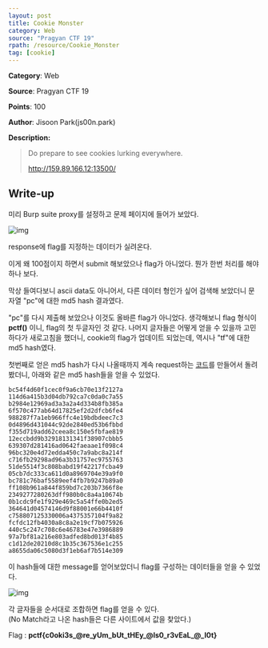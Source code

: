 ```yaml
---
layout: post
title: Cookie Monster
category: Web
source: "Pragyan CTF 19"
rpath: /resource/Cookie_Monster
tag: [cookie]
---
```


**Category**: Web

**Source**: Pragyan CTF 19

**Points**: 100

**Author**: Jisoon Park(js00n.park)

**Description:** 

> Do prepare to see cookies lurking everywhere.
> 
> http://159.89.166.12:13500/

## Write-up

미리 Burp suite proxy를 설정하고 문제 페이지에 들어가 보았다.

![img]({{page.rpath|prepend:site.baseurl}}/response.png)

response에 flag를 지정하는 데이터가 실려온다.

이게 왜 100점이지 하면서 submit 해보았으나 flag가 아니었다. 뭔가 한번 처리를 해야 하나 보다.

막상 들여다보니 ascii data도 아니어서, 다른 데이터 형인가 싶어 검색해 보았더니 문자열 "pc"에 대한 md5 hash 결과였다.

"pc"를 다시 제출해 보았으나 이것도 올바른 flag가 아니었다. 생각해보니 flag 형식이 **pctf()** 이니, flag의 첫 두글자인 것 같다. 나머지 글자들은 어떻게 얻을 수 있을까 고민하다가 새로고침을 했더니, cookie의 flag가 업데이트 되었는데, 역시나 "tf"에 대한 md5 hash였다.

첫번째로 얻은 md5 hash가 다시 나올때까지 계속 request하는 [코드]({{site.github.master}}{{page.rpath}}/ex.py)를 만들어서 돌려봤더니, 아래와 같은 md5 hash들을 얻을 수 있었다.

```
bc54f4d60f1cec0f9a6cb70e13f2127a
114d6a415b3d04db792ca7c0da0c7a55
b2984e12969ad3a3a2a4d334b8fb385a
6f570c477ab64d17825ef2d2dfcb6fe4
988287f7a1eb966ffc4e19bdbdeec7c3
0d4896d431044c92de2840ed53b6fbbd
f355d719add62ceea8c150e5fbfae819
12eccbdd9b32918131341f38907cbbb5
639307d281416ad0642faeaae1f098c4
96bc320e4d72edda450c7a9abc8a214f
c716fb29298ad96a3b31757ec9755763
51de5514f3c808babd19f42217fcba49
05cb7dc333ca611d0a8969704e39a9f0
bc781c76baf5589eef4fb7b9247b89a0
ff108b961a844f859bd7c203b7366f8e
2349277280263dff980b0c8a4a10674b
0b1cdc9fe1f929e469c5a54ffe0b2ed5
364641d04574146d9f88001e66b4410f
c758807125330006a4375357104f9a82
fcfdc12fb4030a8c8a2e19cf7b075926
440c5c247c708c6e46783e47e3986889
97a7bf81a216e803adfed8bd013f4b85
c1d12de20210d8c1b35c367536e1c255
a8655da06c5080d3f1eb6af7b514e309
```

이 hash들에 대한 message를 얻어보았더니 flag를 구성하는 데이터들을 얻을 수 있었다.

![img]({{page.rpath|prepend:site.baseurl}}/md5.png)

각 글자들을 순서대로 조합하면 flag를 얻을 수 있다.  
(No Match라고 나온 hash들은 다른 사이트에서 값을 찾았다.)

Flag : **pctf{c0oki3s_@re_yUm_bUt_tHEy_@ls0_r3vEaL_@_l0t}**
